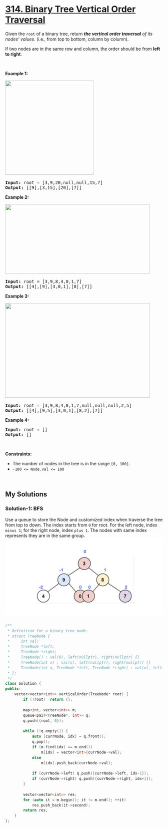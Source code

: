 # [314. Binary Tree Vertical Order Traversal](https://leetcode.com/problems/binary-tree-vertical-order-traversal/)

<div><p>Given the <code>root</code> of a binary tree, return <em><strong>the vertical order traversal</strong> of its nodes' values</em>. (i.e., from top to bottom, column by column).</p>

<p>If two nodes are in the same row and column, the order should be from <strong>left to right</strong>.</p>

<p>&nbsp;</p>
<p><strong>Example 1:</strong></p>
<img alt="" src="https://assets.leetcode.com/uploads/2021/01/28/vtree1.jpg" style="width: 282px; height: 301px;">
<pre><strong>Input:</strong> root = [3,9,20,null,null,15,7]
<strong>Output:</strong> [[9],[3,15],[20],[7]]
</pre>

<p><strong>Example 2:</strong></p>
<img alt="" src="https://assets.leetcode.com/uploads/2021/01/28/vtree2-1.jpg" style="width: 462px; height: 222px;">
<pre><strong>Input:</strong> root = [3,9,8,4,0,1,7]
<strong>Output:</strong> [[4],[9],[3,0,1],[8],[7]]
</pre>

<p><strong>Example 3:</strong></p>
<img alt="" src="https://assets.leetcode.com/uploads/2021/01/28/vtree2.jpg" style="width: 462px; height: 302px;">
<pre><strong>Input:</strong> root = [3,9,8,4,0,1,7,null,null,null,2,5]
<strong>Output:</strong> [[4],[9,5],[3,0,1],[8,2],[7]]
</pre>

<p><strong>Example 4:</strong></p>

<pre><strong>Input:</strong> root = []
<strong>Output:</strong> []
</pre>

<p>&nbsp;</p>
<p><strong>Constraints:</strong></p>

<ul>
	<li>The number of nodes in the tree is in the range <code>[0, 100]</code>.</li>
	<li><code>-100 &lt;= Node.val &lt;= 100</code></li>
</ul>
</div>

<p>&nbsp;</p>

## My Solutions
### Solution-1: BFS
Use a queue to store the Node and customized index when traverse the tree from top to down. The index starts from `0` for root. For the left node, index `minus 1`; for the right node, index `plus 1`.
The nodes with same index represents they are in the same group.
![Idea](./P314-idea.png)

####
```cpp
/**
 * Definition for a binary tree node.
 * struct TreeNode {
 *     int val;
 *     TreeNode *left;
 *     TreeNode *right;
 *     TreeNode() : val(0), left(nullptr), right(nullptr) {}
 *     TreeNode(int x) : val(x), left(nullptr), right(nullptr) {}
 *     TreeNode(int x, TreeNode *left, TreeNode *right) : val(x), left(left), right(right) {}
 * };
 */
class Solution {
public:
    vector<vector<int>> verticalOrder(TreeNode* root) {
        if (!root)  return {};
        
        map<int, vector<int>> m;
        queue<pair<TreeNode*, int>> q;
        q.push({root, 0});
        
        while (!q.empty()) {
            auto [currNode, idx] = q.front();
            q.pop();
            if (m.find(idx) == m.end())
                m[idx] = vector<int>{currNode->val};
            else
                m[idx].push_back(currNode->val);
            
            if (currNode->left) q.push({currNode->left, idx-1});
            if (currNode->right) q.push({currNode->right, idx+1});
        }
        
        vector<vector<int>> res;
        for (auto it = m.begin(); it != m.end(); ++it)
            res.push_back(it->second);
        return res;
    }
};
```